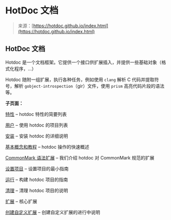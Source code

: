 <!--yml

category: 未分类

date: 2024-05-27 15:03:40

-->

# HotDoc 文档

> 来源：[https://hotdoc.github.io/index.html](https://hotdoc.github.io/index.html)

## HotDoc 文档

Hotdoc 是一个文档框架。它提供一个接口供扩展插入，并提供一些基础对象（格式化程序，...）

Hotdoc 随附一组扩展，执行各种任务，例如使用 `clang` 解析 C 代码并提取符号，解析 `gobject-introspection`（gir）文件，使用 `prism` 高亮代码片段的语法等。

**子页面：**

[特性](features.html) – hotdoc 特性的简要列表

[用户](users.html) – 使用 hotdoc 的项目列表

[安装](installing.html) – 安装 hotdoc 的详细说明

[基本概念和教程](basic-concepts-and-tutorials.html) – hotdoc 操作的快速概述

[CommonMark 语法扩展](syntax-extensions.html) – 我们介绍 hotdoc 对 CommonMark 规范的扩展

[设置项目](setting-up-a-project.html) – 设置项目的最小指南

[运行](running.html) – 构建 hotdoc 项目的指南

[清理](cleaning.html) – 清理 hotdoc 项目的说明

[扩展](extensions.html) – 核心扩展

[创建自定义扩展](custom-extensions.html) – 创建自定义扩展的进行中说明
